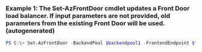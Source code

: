 ### Example 1: The Set-AzFrontDoor cmdlet updates a Front Door load balancer. If input parameters are not provided, old parameters from the existing Front Door will be used. (autogenerated)
```powershell
PS C:\> Set-AzFrontDoor -BackendPool $backendpool1 -FrontendEndpoint $frontendEndpoint1 -HealthProbeSetting $healthProbeSetting1 -LoadBalancingSetting $loadBalancingSetting1 -Name frontDoor1 -ResourceGroupName resourceGroup1 -RoutingRule $routingrule1
```

